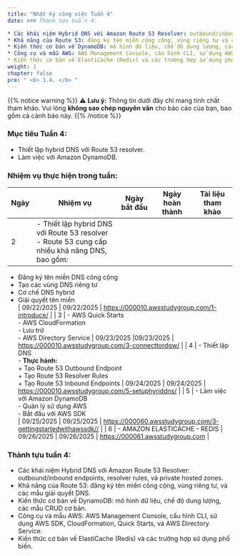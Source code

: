 ```yaml
---
title: "Nhật ký công việc Tuần 4"
date: ### Thành tựu tuần 4:

* Các khái niệm Hybrid DNS với Amazon Route 53 Resolver: outbound/inbound endpoints, resolver rules và private hosted zones.
* Khả năng của Route 53: đăng ký tên miền công cộng, vùng riêng tư và các mẫu giải quyết DNS.
* Kiến thức cơ bản về DynamoDB: mô hình dữ liệu, chế độ dung lượng, các mẫu CRUD cơ bản.
* Công cụ và mẫu AWS: AWS Management Console, cấu hình CLI, sử dụng AWS SDK, CloudFormation, Quick Starts và AWS Directory Service.
* Kiến thức cơ bản về ElastiCache (Redis) và các trường hợp sử dụng phổ biến.Date()`"
weight: 1
chapter: false
pre: " <b> 1.4. </b> "
---
```

{{% notice warning %}} 
⚠️ **Lưu ý:** Thông tin dưới đây chỉ mang tính chất tham khảo. Vui lòng **không sao chép nguyên văn** cho báo cáo của bạn, bao gồm cả cảnh báo này.
{{% /notice %}}


### Mục tiêu Tuần 4:

* Thiết lập hybrid DNS với Route 53 resolver.
* Làm việc với Amazon DynamoDB.

### Nhiệm vụ thực hiện trong tuần:
| Ngày | Nhiệm vụ                                                                                                                                                                                                   | Ngày bắt đầu | Ngày hoàn thành | Tài liệu tham khảo                        |
| --- | ------------------------------------------------------------------------------------------------------------------------------------------------------------------------------------------------------ | ---------- | --------------- | ----------------------------------------- |
| 2   | - Thiết lập hybrid DNS với Route 53 resolver <br> - Route 53 cung cấp nhiều khả năng DNS, bao gồm:<br>

+ Đăng ký tên miền DNS công cộng <br>
+ Tạo các vùng DNS riêng tư <br>
+ Cơ chế DNS hybrid <br>
+ Giải quyết tên miền<br>                                                      | 09/22/2025 | 09/22/2025     | <https://000010.awsstudygroup.com/1-introduce/> |
| 3   | - AWS Quick Starts <br> - AWS CloudFormation <br> - Lưu trữ <br> - AWS Directory Service                                        | 09/23/2025 |09/23/2025    | <https://000010.awsstudygroup.com/3-connecttordgw/> |
| 4   | - Thiết lập DNS <br> - **Thực hành:** <br> + Tạo Route 53 Outbound Endpoint <br> + Tạo Route 53 Resolver Rules <br> + Tạo Route 53 Inbound Endpoints | 09/24/2025 | 09/24/2025     | <https://000010.awsstudygroup.com/5-setuphyriddns/> |
| 5   | - Làm việc với Amazon DynamoDB <br> - Quản lý sử dụng AWS <br> - Bắt đầu với AWS SDK  <br>                           | 09/25/2025 | 09/25/2025     | <https://000060.awsstudygroup.com/3-gettingstartedwithawssdk//> |
| 6   | - AMAZON ELASTICACHE - REDIS                                               | 09/26/2025 | 09/26/2025    | <https://000061.awsstudygroup.com> |




### Thành tựu tuần 4:

* Các khái niệm Hybrid DNS với Amazon Route 53 Resolver: outbound/inbound endpoints, resolver rules, và private hosted zones.
* Khả năng của Route 53: đăng ký tên miền công cộng, vùng riêng tư, và các mẫu giải quyết DNS.
* Kiến thức cơ bản về DynamoDB: mô hình dữ liệu, chế độ dung lượng, các mẫu CRUD cơ bản.
* Công cụ và mẫu AWS: AWS Management Console, cấu hình CLI, sử dụng AWS SDK, CloudFormation, Quick Starts, và AWS Directory Service.
* Kiến thức cơ bản về ElastiCache (Redis) và các trường hợp sử dụng phổ biến.
